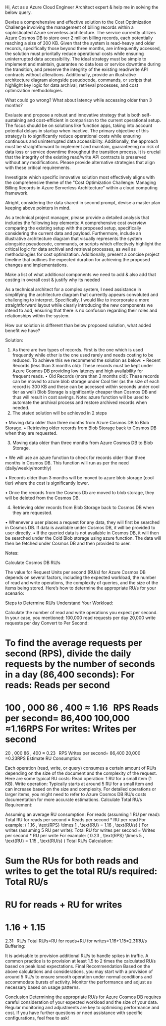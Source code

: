 Hi, Act as a Azure Cloud Engineer Architect expert & help me in solving the below query.

Devise a comprehensive and effective solution to the Cost Optimization Challenge involving the management of billing records within a sophisticated Azure serverless architecture. The service currently utilizes Azure Cosmos DB to store over 2 million billing records, each potentially reaching a size of 300 KB. Given that the system is read-heavy and older records, specifically those beyond three months, are infrequently accessed, the solution must prioritally reduce operational costs while ensuring uninterrupted data accessibility. The ideal strategy must be simple to implement and maintain, guarantee no data loss or service downtime during the transition, and preserve the integrity of the existing read/write API contracts without alterations. Additionally, provide an illustrative architecture diagram alongside pseudocode, commands, or scripts that highlight key logic for data archival, retrieval processes, and cost optimization methodologies.

What could go wrong? What about latency while accessing older than 3 months?

Evaluate and propose a robust and innovative strategy that is both self-sustaining and cost-efficient in comparison to the current operational setup. The focus should be on solutions like function apps, taking into account potential delays in startup when inactive. The primary objective of this strategy is to significantly reduce operational costs while ensuring continuous and uninterrupted data accessibility. Additionally, the approach must be straightforward to implement and maintain, guaranteeing no risk of data loss or service downtime throughout the transition process. It is crucial that the integrity of the existing read/write API contracts is preserved without any modifications. Please provide alternative strategies that align with these critical requirements.

Investigate which specific innovative solution most effectively aligns with the comprehensive theme of the "Cost Optimization Challenge: Managing Billing Records in Azure Serverless Architecture" within a cloud computing framework.

Alright, considering the data shared in second prompt, devise a master plan keeping above pointers in mind.

As a technical project manager, please provide a detailed analysis that includes the following key elements: A comprehensive cost overview comparing the existing setup with the proposed setup, specifically considering the current data and payload. Furthermore, include an illustrative architecture diagram that visually represents the system alongside pseudocode, commands, or scripts which effectively highlight the critical logic for data archival and retrieval processes, as well as methodologies for cost optimization. Additionally, present a concise project timeline that outlines the expected duration for achieving the proposed changes and implementations.

Make a list of what additional components we need to add & also add that costing in overall cost & justify why its needed

As a technical architect for a complex system, I need assistance in simplifying the architecture diagram that currently appears convoluted and challenging to interpret. Specifically, I would like to incorporate a more straightforward layout while clearly introducing the new components we intend to add, ensuring that there is no confusion regarding their roles and relationships within the system.

How our solution is different than below proposed solution, what added benefit we have?


Solution:
1)	As there are two types of records. First is the one which is used frequently while other is the one used rarely and needs costing to be reduced. To achieve this we recommend the solution as below:
•	Recent Records (less than 3 months old): These records must be kept under Azure Cosmos DB providing low latency and high availability for frequent reads.
•	Old Records (more than 3 months old): These records can be moved to azure blob storage under Cool tier (as the size of each record is 300 KB and these can be accessed within seconds under cool tier as well)
Blob Storage is significantly cheaper than Cosmos DB and thus will result in cost savings.
Note: azure function will be used to automate the archival process and restore archived records when needed.
2)	The stated solution will be achieved in 2 steps

•	Moving data older than three months from Azure Cosmos DB to Blob Storage.
•	Retrieving older records from Blob Storage back to Cosmos DB when they are requested.

3)	Moving data older than three months from Azure Cosmos DB to Blob Storage.

• We will use an azure function to check for records older than three months in Cosmos DB. This function will run as per the need (daily/weekly/monthly)

• Records older than 3 months will be moved to azure blob storage (cool tier) where the cost is significantly lower.

•	Once the records from the Cosmos Db are moved to blob storage, they will be deleted from the Cosmos DB.

4)	Retrieving older records from Blob Storage back to Cosmos DB when they are requested.

•	Whenever a user places a request for any data, they will first be searched in Cosmos DB. If data is available under Cosmos DB, it will be provided to user directly.
•	If the queried data is not available in Cosmos DB, it will then be searched under the Cold Blob storage using azure function. The data will then be fetched under Cosmos DB and then provided to user.

Notes:

Calculate Cosmos DB RU/s

The value for Request Units per second (RU/s) for Azure Cosmos DB depends on several factors, including the expected workload, the number of read and write operations, the complexity of queries, and the size of the items being stored. Here’s how to determine the appropriate RU/s for your scenario:

Steps to Determine RU/s
Understand Your Workload:

Calculate the number of read and write operations you expect per second. In your case, you mentioned:
100,000 read requests per day
20,000 write requests per day
Convert to Per Second:

To find the average requests per second (RPS), divide the daily requests by the number of seconds in a day (86,400 seconds):
For reads:
Reads per second
=
100
,
000
86
,
400
≈
1.16
 
RPS
Reads per second= 
86,400
100,000
​
 ≈1.16RPS
For writes:
Writes per second
=
20
,
000
86
,
400
≈
0.23
 
RPS
Writes per second= 
86,400
20,000
​
 ≈0.23RPS
Estimate RU Consumption:

Each operation (read, write, or query) consumes a certain amount of RU/s depending on the size of the document and the complexity of the request. Here are some typical RU costs:
Read operation: 1 RU for a small item (1 KB).
Write operation: Typically starts at around 5 RU for a small item and can increase based on the size and complexity.
For detailed operations or larger items, you might need to refer to Azure Cosmos DB RU/s costs documentation for more accurate estimations.
Calculate Total RU/s Requirement:

Assuming an average RU consumption:
For reads (assuming 1 RU per read):
Total RU for reads per second = Reads per second * RU per read
For example: ( 1.16 , \text{RPS} \times 1 , \text{RU} = 1.16 , \text{RU/s} )
For writes (assuming 5 RU per write):
Total RU for writes per second = Writes per second * RU per write
For example: ( 0.23 , \text{RPS} \times 5 , \text{RU} = 1.15 , \text{RU/s} )
Total RU/s Calculation:

Sum the RUs for both reads and writes to get the total RU/s required:
Total RU/s
=
RU for reads
+
RU for writes
=
1.16
+
1.15
=
2.31
 
RU/s
Total RU/s=RU for reads+RU for writes=1.16+1.15=2.31RU/s
Buffering:

It is advisable to provision additional RU/s to handle spikes in traffic. A common practice is to provision at least 1.5 to 2 times the calculated RU/s based on peak load expectations.
Final Recommendation
Based on the above calculations and considerations, you may start with a provision of around 5 RU/s to ensure smooth operation under normal conditions and accommodate bursts of activity. Monitor the performance and adjust as necessary based on usage patterns.

Conclusion
Determining the appropriate RU/s for Azure Cosmos DB requires careful consideration of your expected workload and the size of your data. Regular monitoring and adjustments are key to optimising performance and cost. If you have further questions or need assistance with specific configurations, feel free to ask!
